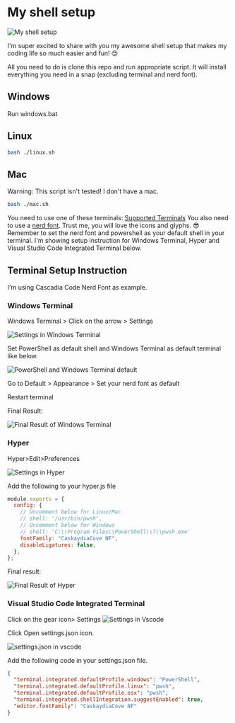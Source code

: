 # My shell setup

![My shell setup](./images/wintermfinal.png)

I'm super excited to share with you my awesome shell setup that makes my coding life so much easier and fun! 😍

All you need to do is clone this repo and run appropriate script. It will install everything you need in a snap (excluding terminal and nerd font).

## Windows

Run windows.bat

## Linux

```bash
bash ./linux.sh
```

## Mac

Warning: This script isn't tested! I don't have a mac.

```bash
bash ./mac.sh
```

You need to use one of these terminals: [Supported Terminals](https://github.com/tonsky/FiraCode#terminal-compatibility-list) You also need to use a [nerd font](https://www.nerdfonts.com/font-downloads). Trust me, you will love the icons and glyphs. 😎 Remember to set the nerd font and powershell as your default shell in your terminal. I'm showing setup instruction for Windows Terminal, Hyper and Visual Studio Code Integrated Terminal below.

## Terminal Setup Instruction

I'm using Cascadia Code Nerd Font as example.

### Windows Terminal

Windows Terminal > Click on the arrow > Settings

![Settings in Windows Terminal](./images/wintermstepone.png)

Set PowerShell as default shell and Windows Terminal as default terminal like below.

![PowerShell and Windows Terminal default](./images/wintimesteptwo.png)

Go to Default > Appearance > Set your nerd font as default

Restart terminal

Final Result:

![Final Result of Windows Terminal](./images/wintermfinal.png)

### Hyper

Hyper>Edit>Preferences

![Settings in Hyper](./images/hyperstepone.png)

Add the following to your hyper.js file

```javascript
module.exports = {
  config: {
    // Uncomment below for Linux/Mac
    // shell: '/usr/bin/pwsh',
    // Uncomment below for Windows
    // shell: 'C:\\Program Files\\PowerShell\\7\\pwsh.exe'
    fontFamily: "CaskaydiaCove NF",
    disableLigatures: false,
  },
};
```

Final result:

![Final Result of Hyper](./images/hyperfinal.png)

### Visual Studio Code Integrated Terminal

Click on the gear icon> Settings
![Settings in Vscode](./images/vscodestepone.png)

Click Open settings.json icon.

![settings.json in vscode](./images/vscodesteptwo.png)

Add the following code in your settings.json file.

```json
{
  "terminal.integrated.defaultProfile.windows": "PowerShell",
  "terminal.integrated.defaultProfile.linux": "pwsh",
  "terminal.integrated.defaultProfile.osx": "pwsh",
  "terminal.integrated.shellIntegration.suggestEnabled": true,
  "editor.fontFamily": "CaskaydiaCove NF"
}
```
